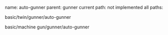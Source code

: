 name: auto-gunner
parent: gunner
current path: not implemented
all paths:

  basic/twin/gunner/auto-gunner

  basic/machine gun/gunner/auto-gunner
